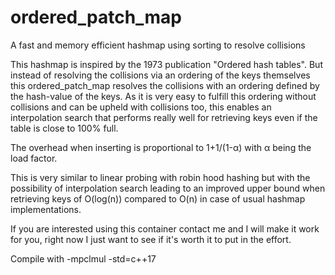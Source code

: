 # ordered_patch_map
A fast and memory efficient hashmap using sorting to resolve collisions

This hashmap is inspired by the 1973 publication "Ordered hash tables".
But instead of resolving the collisions via an ordering of the keys themselves
this ordered_patch_map resolves the collisions with an ordering defined by the
hash-value of the keys.
As it is very easy to fulfill this ordering without collisions and can be upheld with
collisions too, this enables an interpolation search that performs really well for
retrieving keys even if the table is close to 100% full.

The overhead when inserting is proportional to 1+1/(1-α) with α being the load factor.

This is very similar to linear probing with robin hood hashing but with the possibility
of interpolation search leading to an improved upper bound when retrieving keys of
O(log(n)) compared to O(n) in case of usual hashmap implementations.

If you are interested using this container contact me and I will make it work for you,
right now I just want to see if it's worth it to put in the effort.

Compile with -mpclmul -std=c++17
